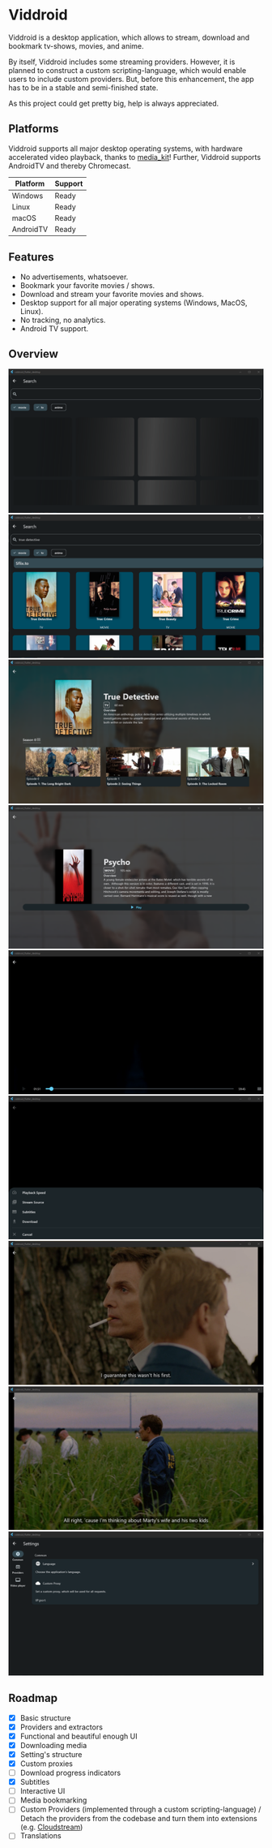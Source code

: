 # Viddroid

Viddroid is a desktop application, which allows to stream, download and bookmark tv-shows, movies, and anime.

By itself, Viddroid includes some streaming providers. However, it is planned to construct a custom scripting-language,
which would enable users to include custom providers. But, before this enhancement, the app has to be in a stable and
semi-finished state.

As this project could get pretty big, help is always appreciated.

## Platforms

Viddroid supports all major desktop operating systems, with hardware accelerated video playback, thanks
to [media_kit](https://github.com/alexmercerind/media_kit)! Further, Viddroid supports AndroidTV and thereby Chromecast.

| **Platform** | **Support** |
|--------------|-------------|
| Windows      | Ready       | 
| Linux        | Ready       | 
| macOS        | Ready       |
| AndroidTV    | Ready       |

## Features
- No advertisements, whatsoever.
- Bookmark your favorite movies / shows.
- Download and stream your favorite movies and shows.
- Desktop support for all major operating systems (Windows, MacOS, Linux).
- No tracking, no analytics.
- Android TV support.

## Overview

![search idle](.github/search_01.png)
![search](.github/search_02.png)
![tv screen](.github/tv_01.png)
![movie screen](.github/movie_01.png)
![player idle](.github/player_01.png)
![player options](.github/player_02.png)
![player playing](.github/player_03.png)
![player subtitles](.github/player_04.png)
![settings snapshot](.github/settings_01.png)

## Roadmap

- [x] Basic structure
- [x] Providers and extractors
- [x] Functional and beautiful enough UI
- [x] Downloading media
- [x] Setting's structure
- [x] Custom proxies
- [ ] Download progress indicators
- [x] Subtitles
- [ ] Interactive UI
- [ ] Media bookmarking
- [ ] Custom Providers (implemented through a custom scripting-language) / Detach the providers from the codebase
  and turn them into extensions (e.g. [Cloudstream](https://github.com/recloudstream/cloudstream))
- [ ] Translations
